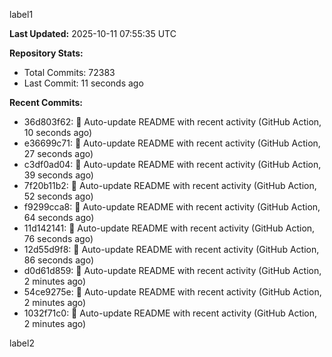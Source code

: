 
label1 
<!-- ACTIVITY_START -->
**Last Updated:** 2025-10-11 07:55:35 UTC

**Repository Stats:**
- Total Commits: 72383
- Last Commit: 11 seconds ago

**Recent Commits:**
- 36d803f62: 🤖 Auto-update README with recent activity (GitHub Action, 10 seconds ago)
- e36699c71: 🤖 Auto-update README with recent activity (GitHub Action, 27 seconds ago)
- c3df0ad04: 🤖 Auto-update README with recent activity (GitHub Action, 39 seconds ago)
- 7f20b11b2: 🤖 Auto-update README with recent activity (GitHub Action, 52 seconds ago)
- f9299cca8: 🤖 Auto-update README with recent activity (GitHub Action, 64 seconds ago)
- 11d142141: 🤖 Auto-update README with recent activity (GitHub Action, 76 seconds ago)
- 12d55d9f8: 🤖 Auto-update README with recent activity (GitHub Action, 86 seconds ago)
- d0d61d859: 🤖 Auto-update README with recent activity (GitHub Action, 2 minutes ago)
- 54ce9275e: 🤖 Auto-update README with recent activity (GitHub Action, 2 minutes ago)
- 1032f71c0: 🤖 Auto-update README with recent activity (GitHub Action, 2 minutes ago)
<!-- ACTIVITY_END -->

label2
